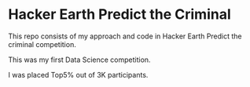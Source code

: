 # Hacker Earth Predict the Criminal

This repo consists of my approach and code in Hacker Earth Predict the criminal competition. 

This was my first Data Science competition.

I was placed Top5% out of 3K participants.



